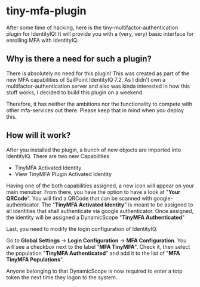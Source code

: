 # tiny-mfa-plugin
After some time of hacking, here is the tiny-multifactor-authentication plugin for IdentityIQ!
It will provide you with a (very, very) basic interface for enrolling MFA with IdentityIQ.

## Why is there a need for such a plugin?
There is absolutely no need for this plugin! This was created as part of the new MFA capabilities of SailPoint IdentityIQ 7.2. As I didn't own a multifactor-authentication server and also was kinda interested in how this stuff works, I decided to build this plugin on a weekend.

Therefore, it has neither the ambitions nor the functionality to compete with other mfa-services out there. Please keep that in mind when you deploy this.
 
## How will it work?
After you installed the plugin, a bunch of new objects are imported into IdentityIQ.
There are two new Capabilities
 - TinyMFA Activated Identity
 - View TinyMFA Plugin Activated Identity
 
Having one of the both capabilities assigned, a new icon will appear on your main menubar. From there, you have the option to have a look at "**Your QRCode**". You will find a QRCode that can be scanned with google-authenticator.
The "**TinyMFA Activated Identity**" is meant to be assigned to all identities that shall authenticate via google authenticator. Once assigned, the identity will be assigned a DynamicScope "**TinyMFA Authenticated**"

Last, you need to modify the login configuration of IdentityIQ. 

Go to **Global Settings** -> **Login Configuration** -> **MFA Configuration**. You will see a checkbox next to the label "**MFA TinyMFA**". Check it, then select the population "**TinyMFA Authenticated**" and add it to the list of "**MFA TinyMFA Populations**". 

Anyone belonging to that DynamicScope is now required to enter a totp token the next time they logon to the system.
